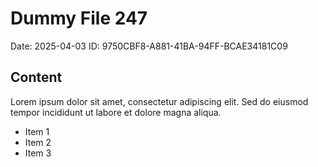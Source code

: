 # Dummy File 247

Date: 2025-04-03
ID: 9750CBF8-A881-41BA-94FF-BCAE34181C09

## Content

Lorem ipsum dolor sit amet, consectetur adipiscing elit.
Sed do eiusmod tempor incididunt ut labore et dolore magna aliqua.

* Item 1
* Item 2
* Item 3


